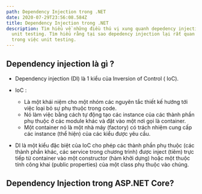 ```yaml
---
path: Dependency Injection trong .NET
date: 2020-07-29T23:56:08.584Z
title: Dependency Injection trong .NET
description: Tìm hiểu về những điều thú vị xung quanh depedency injection và
  unit testing. Tìm hiểu rằng tại sao depedency injection lại rất quan trọng
  trong việc unit testing.
---
```

## Dependency injection là gì ?

* Dependency injection (DI) là 1 kiểu của Inversion of Control ( IoC).
* IoC :

  * Là một khái niệm cho một nhóm các nguyên tắc thiết kế hướng tới việc loại bỏ sự phụ thuộc trong code.
  * Nó làm việc bằng cách tự động tạo các instance của các thành phần phụ thuộc ở các module khác và đặt vào một nơi gọi là container.
  * Một container nó là một nhà máy (factory) có trách nhiệm cung cấp các instance (thể hiện) của các kiểu được yêu cầu.
* DI là một kiểu đặc biệt của IoC cho phép các thành phần phụ thuộc (các thành phần khác, các service trong chương trình) được inject (tiêm) trực tiếp từ container vào một constructor (hàm khởi dựng) hoặc một thuộc tính công khai (public properties) của một class phụ thuộc vào chúng.



## Dependency Injection trong ASP.NET Core?